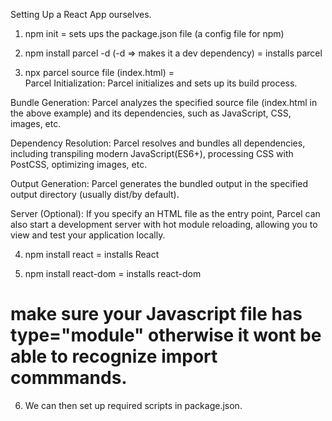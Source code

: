 Setting Up a React App ourselves.

1. npm init 
= sets ups the package.json file (a config file for npm)

2. npm install parcel -d (-d => makes it a dev dependency)
= installs parcel

3. npx parcel source file (index.html)
=  
Parcel Initialization: Parcel initializes and sets up its build process.

Bundle Generation: Parcel analyzes the specified source file (index.html in the above example) and its dependencies, such as JavaScript, CSS, images, etc.

Dependency Resolution: Parcel resolves and bundles all dependencies, including transpiling modern JavaScript(ES6+), processing CSS with PostCSS, optimizing images, etc.

Output Generation: Parcel generates the bundled output in the specified output directory (usually dist/by default).

Server (Optional): If you specify an HTML file as the entry point, Parcel can also start a development server with hot module reloading, allowing you to view and test your application locally.

4. npm install react
= installs React

5. npm install react-dom
= installs react-dom

# make sure your Javascript file has type="module" otherwise it wont be able to recognize import commmands.

6. We can then set up required scripts in package.json.
